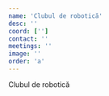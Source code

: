 ```yaml
---
name: 'Clubul de robotică'
desc: ''
coord: ['']
contact: ''
meetings: ''
image: ''
order: 'a'
---
```

Clubul de robotică